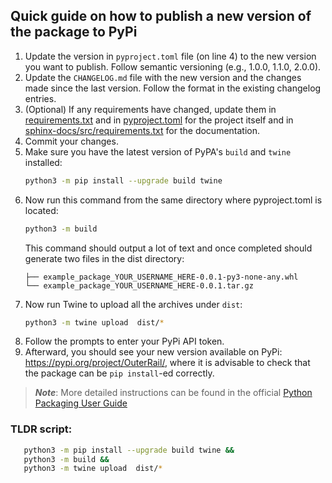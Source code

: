 ## Quick guide on how to publish a new version of the package to PyPi

1. Update the version in `pyproject.toml` file (on line 4) to the new version you want to publish.
   Follow semantic versioning (e.g., 1.0.0, 1.1.0, 2.0.0).
2. Update the `CHANGELOG.md` file with the new version and the changes made since the last version.
   Follow the format in the existing changelog entries.
3. (Optional) If any requirements have changed, update them in [requirements.txt](requirements.txt) and in 
   [pyproject.toml](pyproject.toml) for the project itself and in 
   [sphinx-docs/src/requirements.txt](sphinx-docs/src/requirements.txt) for the documentation.
4. Commit your changes.
5. Make sure you have the latest version of PyPA's `build` and `twine` installed:
   ```sh
   python3 -m pip install --upgrade build twine
   ```
6. Now run this command from the same directory where pyproject.toml is located:
    ```sh
   python3 -m build
   ```
   This command should output a lot of text and once completed should generate two files in the dist directory:
   ```dist/
   ├── example_package_YOUR_USERNAME_HERE-0.0.1-py3-none-any.whl
   └── example_package_YOUR_USERNAME_HERE-0.0.1.tar.gz
   ```
7. Now run Twine to upload all the archives under ```dist```:
   ```sh
   python3 -m twine upload  dist/*
   ```
8. Follow the prompts to enter your PyPi API token.
9. Afterward, you should see your new version available on PyPi: https://pypi.org/project/OuterRail/, 
   where it is advisable to check that the package can be ```pip install```-ed correctly.

> **_Note_**: More detailed instructions can be found in the official 
> [Python Packaging User Guide](https://packaging.python.org/en/latest/tutorials/packaging-projects/)

### TLDR script:
```sh
   python3 -m pip install --upgrade build twine &&
   python3 -m build &&
   python3 -m twine upload  dist/*
```
